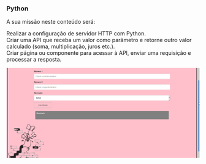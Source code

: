 ### Python

A sua missão neste conteúdo será:

  Realizar a configuração de servidor HTTP com Python. <br>
  Criar uma API que receba um valor como parâmetro e retorne outro valor calculado (soma, multiplicação, juros etc.). <br>
  Criar página ou componente para acessar à API, enviar uma requisição e processar a resposta.


![gifinterativo](https://github.com/lrolivera/Recode-Pro/blob/master/Calculadora-python/calcu-python.gif)
